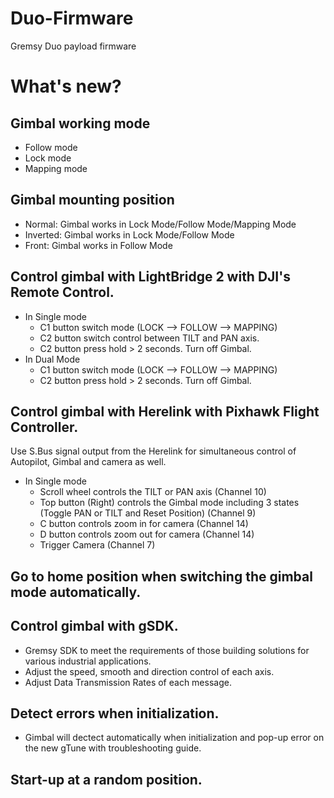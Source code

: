 # Duo-Firmware
Gremsy Duo payload firmware

# What's new?

## Gimbal working mode
- Follow mode
- Lock mode
- Mapping mode

## Gimbal mounting position
- Normal: Gimbal works in Lock Mode/Follow Mode/Mapping Mode
- Inverted: Gimbal works in Lock Mode/Follow Mode
- Front: Gimbal works in Follow Mode

## Control gimbal with LightBridge 2 with DJI's Remote Control.
- In Single mode
  + C1 button switch mode (LOCK --> FOLLOW --> MAPPING)
  + C2 button switch control between TILT and PAN axis.
  + C2 button press hold > 2 seconds. Turn off Gimbal.
- In Dual Mode
  + C1 button switch mode (LOCK --> FOLLOW --> MAPPING)
  + C2 button press hold > 2 seconds. Turn off Gimbal.

## Control gimbal with Herelink with Pixhawk Flight Controller.
Use S.Bus signal output from the Herelink for simultaneous control of Autopilot, Gimbal and camera as well.
- In Single mode
  + Scroll wheel controls the TILT or PAN axis (Channel 10)
  + Top button (Right) controls the Gimbal mode including 3 states (Toggle PAN or TILT and Reset Position) (Channel 9)
  + C button controls zoom in for camera (Channel 14)
  + D button controls zoom out for camera (Channel 14)
  + Trigger Camera (Channel 7)

## Go to home position when switching the gimbal mode automatically.

## Control gimbal with gSDK.
- Gremsy SDK to meet the requirements of those building solutions for
various industrial applications.
- Adjust the speed, smooth and direction control of each axis. 
- Adjust Data Transmission Rates of each message.

## Detect errors when initialization.
- Gimbal will dectect automatically when initialization and pop-up error on the
new gTune with troubleshooting guide.

## Start-up at a random position.
